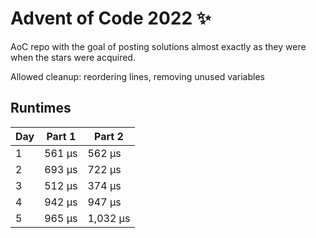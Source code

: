 # Advent of Code 2022 ✨

AoC repo with the goal of posting solutions almost exactly as they were when the stars were acquired.

Allowed cleanup: reordering lines, removing unused variables

## Runtimes
|   Day | Part 1   | Part 2   |
|-------|----------|----------|
|     1 | 561 µs   | 562 µs   |
|     2 | 693 µs   | 722 µs   |
|     3 | 512 µs   | 374 µs   |
|     4 | 942 µs   | 947 µs   |
|     5 | 965 µs   | 1,032 µs |